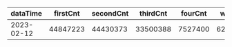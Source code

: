 |dataTime|firstCnt|secondCnt|thirdCnt|fourCnt|winCnt|vrate|wrate|
|-|-|-|-|-|-|-|-|
|2023-02-12|44847223|44430373|33500388|7527400|6297640|88.7%|13.4%|